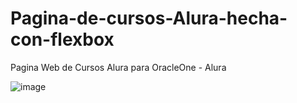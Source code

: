 # Pagina-de-cursos-Alura-hecha-con-flexbox

Pagina Web de Cursos Alura para OracleOne - Alura

![image](https://user-images.githubusercontent.com/93406033/189509257-d2abd21c-020c-4b16-8c4d-d6beb259f5bf.png)
